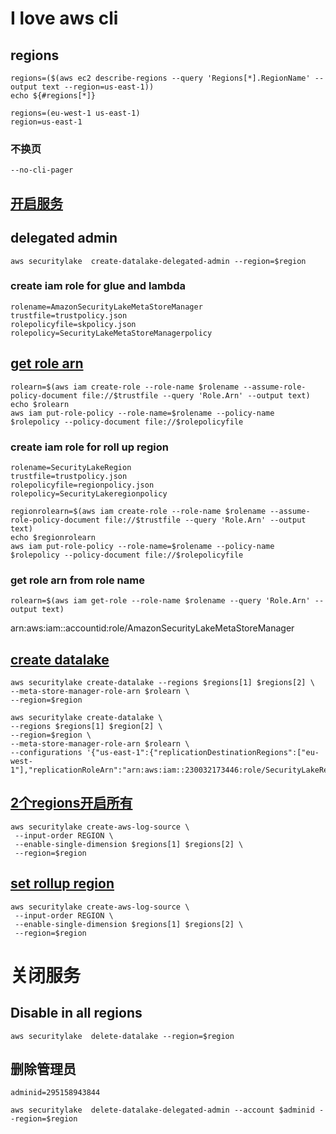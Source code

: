 # I love aws cli

## regions
```
regions=($(aws ec2 describe-regions --query 'Regions[*].RegionName' --output text --region=us-east-1))
echo ${#regions[*]}
```
```
regions=(eu-west-1 us-east-1)
region=us-east-1
```
### 不换页
```
--no-cli-pager
```

## [开启服务 ](https://docs.aws.amazon.com/ja_jp/cli/latest/reference/securitylake/create-datalake.html)

## delegated admin
```
aws securitylake  create-datalake-delegated-admin --region=$region
```

### create iam role for glue and lambda
```
rolename=AmazonSecurityLakeMetaStoreManager
trustfile=trustpolicy.json
rolepolicyfile=skpolicy.json
rolepolicy=SecurityLakeMetaStoreManagerpolicy
```
## [get role arn](https://docs.aws.amazon.com/security-lake/latest/userguide/manage-regions.html#iam-role-partitions)
```
rolearn=$(aws iam create-role --role-name $rolename --assume-role-policy-document file://$trustfile --query 'Role.Arn' --output text)
echo $rolearn
aws iam put-role-policy --role-name=$rolename --policy-name $rolepolicy --policy-document file://$rolepolicyfile
```

### create iam role for roll up region
```
rolename=SecurityLakeRegion
trustfile=trustpolicy.json
rolepolicyfile=regionpolicy.json
rolepolicy=SecurityLakeregionpolicy
```
```
regionrolearn=$(aws iam create-role --role-name $rolename --assume-role-policy-document file://$trustfile --query 'Role.Arn' --output text)
echo $regionrolearn
aws iam put-role-policy --role-name=$rolename --policy-name $rolepolicy --policy-document file://$rolepolicyfile
```
### get role arn from role name
```
rolearn=$(aws iam get-role --role-name $rolename --query 'Role.Arn' --output text)
```
arn:aws:iam::accountid:role/AmazonSecurityLakeMetaStoreManager


## [create datalake](https://awscli.amazonaws.com/v2/documentation/api/latest/reference/securitylake/create-datalake.html)
```
aws securitylake create-datalake --regions $regions[1] $regions[2] \
--meta-store-manager-role-arn $rolearn \
--region=$region
```

```
aws securitylake create-datalake \
--regions $regions[1] $region[2] \
--region=$region \
--meta-store-manager-role-arn $rolearn \
--configurations '{"us-east-1":{"replicationDestinationRegions":["eu-west-1"],"replicationRoleArn":"arn:aws:iam::230032173446:role/SecurityLakeRegion"}}'
```

    
## [2个regions开启所有](https://docs.aws.amazon.com/ja_jp/cli/latest/reference/securitylake/create-aws-log-source.html)
```
aws securitylake create-aws-log-source \
 --input-order REGION \
 --enable-single-dimension $regions[1] $regions[2] \
 --region=$region
```
## [set rollup region](https://docs.aws.amazon.com/ja_jp/cli/latest/reference/securitylake/create-aws-log-source.html)
```
aws securitylake create-aws-log-source \
 --input-order REGION \
 --enable-single-dimension $regions[1] $regions[2] \
 --region=$region
```

# 关闭服务

## Disable in all regions
```
aws securitylake  delete-datalake --region=$region
```

## 删除管理员
```
adminid=295158943844 
```

```
aws securitylake  delete-datalake-delegated-admin --account $adminid --region=$region
```
